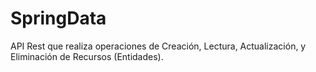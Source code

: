 # SpringData
API Rest que realiza operaciones de Creación, Lectura, Actualización, y Eliminación de Recursos (Entidades).
